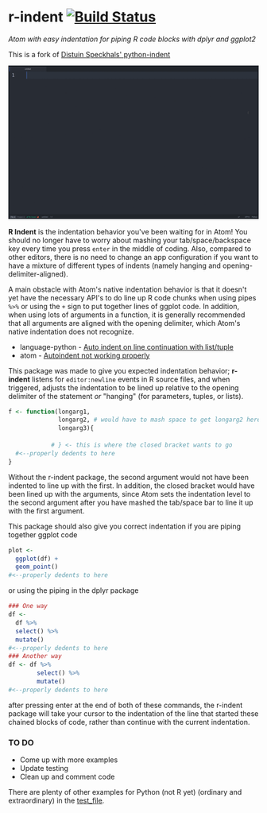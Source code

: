 # r-indent [![Build Status](https://travis-ci.org/DSpeckhals/python-indent.svg?branch=master)](https://travis-ci.org/DSpeckhals/python-indent)

_Atom with easy indentation for piping R code blocks with dplyr and ggplot2_

This is a fork of [Distuin Speckhals' python-indent](https://github.com/DSpeckhals/python-indent)

![example from python-indent](https://raw.githubusercontent.com/DSpeckhals/python-indent/master/resources/img/python-indent-demonstration.gif)

__R Indent__ is the indentation behavior you've been waiting for in Atom! You should no longer
have to worry about mashing your tab/space/backspace key every time you press `enter` in the middle
of coding. Also, compared to other editors, there is no need to change an app configuration if you
want to have a mixture of different types of indents (namely hanging and opening-delimiter-aligned).

A main obstacle with Atom's native indentation behavior is that it doesn't yet have the necessary
API's to do line up R code chunks when using pipes `%>%` or using the `+`
sign to put together lines of ggplot code. In addition, when using lots of arguments in a function, it is generally recommended that all arguments are
aligned with the opening delimiter, which Atom's native indentation
does not recognize.

- language-python - [Auto indent on line continuation with list/tuple](https://github.com/atom/language-python/issues/22)
- atom - [Autoindent not working properly](https://github.com/atom/atom/issues/6655)

This package was made to give you expected indentation behavior; __r-indent__ listens for
`editor:newline` events in R source files, and when triggered, adjusts the indentation to
be lined up relative to the opening delimiter of the statement _or_ "hanging" (for parameters,
tuples, or lists).

```r
f <- function(longarg1,
              longarg2, # would have to mash space to get longarg2 here
              longarg3){

            # } <- this is where the closed bracket wants to go
  #<--properly dedents to here
}
```

Without the r-indent package, the second argument would not have been
indented to line up with the first. In addition, the closed bracket would
have been lined up with the arguments, since Atom sets the indentation level
to the second argument after you have mashed the tab/space bar to line
it up with the first argument.

This package should also give you correct indentation
if you are piping together ggplot code
```r
plot <-
  ggplot(df) +
  geom_point()
#<--properly dedents to here
```

or using the piping in the dplyr package
```r
### One way
df <-
  df %>%
  select() %>%
  mutate()
#<--properly dedents to here
### Another way
df <- df %>%
        select() %>%
        mutate()
#<--properly dedents to here
```
after pressing enter at the end of both of these commands, the r-indent package
will take your cursor to the indentation of the line that started these
chained blocks of code, rather than continue with the current indentation.

### TO DO
* Come up with more examples
* Update testing
* Clean up and comment code


There are plenty of other examples for Python (not R yet) (ordinary and extraordinary) in the
[test_file](https://github.com/DSpeckhals/python-indent/blob/master/spec/test_file.py).
